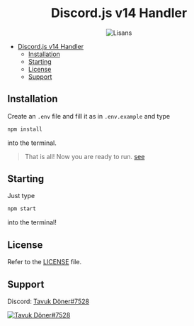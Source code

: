 <div align="center">
   <h1>Discord.js v14 Handler</h1>
   <img src="https://img.shields.io/badge/license-MIT-green?style=flat" alt="Lisans">
</div>

-  [Discord.js v14 Handler](#discordjs-v14-handler)
   -  [Installation](#installation)
   -  [Starting](#starting)
   -  [License](#license)
   -  [Support](#support)

## Installation

Create an `.env` file and fill it as in `.env.example` and type

```bash
npm install
```

into the terminal.

> That is all! Now you are ready to run. [see](#starting)

## Starting

Just type

```bash
npm start
```

into the terminal!

## License

Refer to the [LICENSE](https://github.com/TavukDoner7528/discord.js-v14-handler/blob/master/LICENSE.md) file.

## Support

Discord: [Tavuk Döner#7528](https://discord.com/users/729651204216455229)

[![Tavuk Döner#7528](https://discord.c99.nl/widget/theme-4/729651204216455229.png)](https://discord.com/users/729651204216455229)
